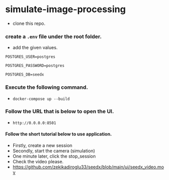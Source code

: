 # simulate-image-processing
* clone this repo.
### create a `.env` file under the root folder.
* add the given values. 

`POSTGRES_USER=postgres`

`POSTGRES_PASSWORD=postgres`

`POSTGRES_DB=seedx`

### Execute the following command.
* `docker-compose up --build`

### Follow the URL that is below to open the UI.
* `http://0.0.0.0:8501`

#### Follow the short tutorial below to use application.
* Firstly, create a new session
* Secondly, start the camera (simulation)
* One minute later, click the stop_session
* Check the video please.
* https://github.com/zekikadiroglu33/seedx/blob/main/ui/seedx_video.mov
